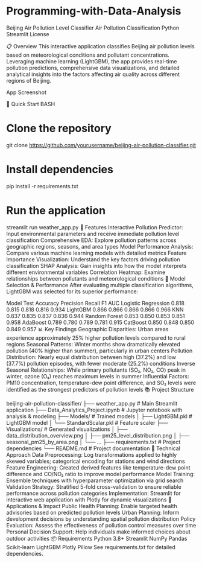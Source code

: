 # Programming-with-Data-Analysis

Beijing Air Pollution Level Classifier
Air Pollution Classification
Python
Streamlit
License

📋 Overview
This interactive application classifies Beijing air pollution levels based on meteorological conditions and pollutant concentrations. Leveraging machine learning (LightGBM), the app provides real-time pollution predictions, comprehensive data visualizations, and detailed analytical insights into the factors affecting air quality across different regions of Beijing.

App Screenshot

🚀 Quick Start
BASH

# Clone the repository
git clone https://github.com/yourusername/beijing-air-pollution-classifier.git

# Install dependencies
pip install -r requirements.txt

# Run the application
streamlit run weather_app.py
🌟 Features
Interactive Pollution Predictor: Input environmental parameters and receive immediate pollution level classification
Comprehensive EDA: Explore pollution patterns across geographic regions, seasons, and area types
Model Performance Analysis: Compare various machine learning models with detailed metrics
Feature Importance Visualization: Understand the key factors driving pollution classification
SHAP Analysis: Gain insights into how the model interprets different environmental variables
Correlation Heatmap: Examine relationships between pollutants and meteorological conditions
🧪 Model Selection & Performance
After evaluating multiple classification algorithms, LightGBM was selected for its superior performance:

Model	Test Accuracy	Precision	Recall	F1	AUC
Logistic Regression	0.818	0.815	0.818	0.816	0.934
LightGBM	0.866	0.866	0.866	0.866	0.966
KNN	0.837	0.835	0.837	0.836	0.944
Random Forest	0.853	0.850	0.853	0.851	0.958
AdaBoost	0.789	0.780	0.789	0.781	0.915
CatBoost	0.850	0.848	0.850	0.849	0.957
📊 Key Findings
Geographic Disparities: Urban areas experience approximately 25% higher pollution levels compared to rural regions
Seasonal Patterns: Winter months show dramatically elevated pollution (40% higher than summer), particularly in urban centers
Pollution Distribution: Nearly equal distribution between high (37.2%) and low (37.7%) pollution episodes, with fewer moderate (25.2%) conditions
Inverse Seasonal Relationships: While primary pollutants (SO₂, NO₂, CO) peak in winter, ozone (O₃) reaches maximum levels in summer
Influential Factors: PM10 concentration, temperature-dew point difference, and SO₂ levels were identified as the strongest predictors of pollution levels
📚 Project Structure

beijing-air-pollution-classifier/
├── weather_app.py                # Main Streamlit application
├── Data_Analytics_Project.ipynb  # Jupyter notebook with analysis & modeling
├── Models/                       # Trained models
│   ├── LightGBM.pkl             # LightGBM model
│   └── StandardScalar.pkl       # Feature scaler
├── Visualizations/               # Generated visualizations
│   ├── data_distribution_overview.png
│   ├── pm25_level_distribution.png
│   ├── seasonal_pm25_by_area.png
│   └── ...
├── requirements.txt              # Project dependencies
└── README.md                     # Project documentation
🧠 Technical Approach
Data Preprocessing: Log transformations applied to highly skewed variables; categorical encoding for stations and wind directions
Feature Engineering: Created derived features like temperature-dew point difference and CO/NO₂ ratio to improve model performance
Model Training: Ensemble techniques with hyperparameter optimization via grid search
Validation Strategy: Stratified 5-fold cross-validation to ensure reliable performance across pollution categories
Implementation: Streamlit for interactive web application with Plotly for dynamic visualizations
🔮 Applications & Impact
Public Health Planning: Enable targeted health advisories based on predicted pollution levels
Urban Planning: Inform development decisions by understanding spatial pollution distribution
Policy Evaluation: Assess the effectiveness of pollution control measures over time
Personal Decision Support: Help individuals make informed choices about outdoor activities
📦 Requirements
Python 3.8+
Streamlit
NumPy
Pandas
Scikit-learn
LightGBM
Plotly
Pillow
See requirements.txt for detailed dependencies.
